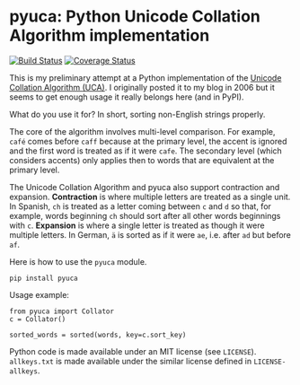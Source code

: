# pyuca: Python Unicode Collation Algorithm implementation

[![Build Status](https://travis-ci.org/jtauber/pyuca.png?branch=master)](https://travis-ci.org/jtauber/pyuca)
[![Coverage Status](https://coveralls.io/repos/jtauber/pyuca/badge.png?branch=master)](https://coveralls.io/r/jtauber/pyuca?branch=master)

This is my preliminary attempt at a Python implementation of the [Unicode Collation Algorithm (UCA)](http://unicode.org/reports/tr10/). I originally posted it to my blog in 2006 but it seems to get enough usage it really belongs here (and in PyPI).

What do you use it for? In short, sorting non-English strings properly.

The core of the algorithm involves multi-level comparison. For example, ``café`` comes before ``caff`` because at the primary level, the accent is ignored and the first word is treated as if it were ``cafe``. The secondary level (which considers accents) only applies then to words that are equivalent at the primary level.

The Unicode Collation Algorithm and pyuca also support contraction and expansion. **Contraction** is where multiple letters are treated as a single unit. In Spanish, ``ch`` is treated as a letter coming between ``c`` and ``d`` so that, for example, words beginning ``ch`` should sort after all other words beginnings with ``c``. **Expansion** is where a single letter is treated as though it were multiple letters. In German, ``ä`` is sorted as if it were ``ae``, i.e. after ``ad`` but before ``af``.

Here is how to use the ``pyuca`` module.

    pip install pyuca

Usage example:

    from pyuca import Collator
    c = Collator()

    sorted_words = sorted(words, key=c.sort_key)

Python code is made available under an MIT license (see `LICENSE`).
`allkeys.txt` is made available under the similar license defined in `LICENSE-allkeys`.
